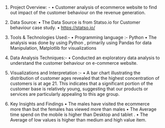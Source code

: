 1. Project Overview: -
•	Customer analysis of ecommerce website to find out impact of the customer behaviour on the revenue generation.

2. Data Source:
•	The Data Source is from Statso.io for Customer behaviour case study.
•	https://statso.io/

3. Tools & Technologies Used:-
•	Programming language :- Python
•	The analysis was done by using Python , primarily using Pandas for data Manipulation, Matplotlib for visualizations

4. Data Analysis Techniques:-
•	Conducted an exploratory data analysis to understand the customer behaviour on e-commerce website.

5. Visualizations and Interpretation :-
•	A bar chart illustrating the distribution of customer ages revealed that the highest concentration of customers is at age 21. This indicates that a significant portion of the customer base is relatively young, suggesting that our products or services are particularly appealing to this age group.

6. Key Insights and Findings
•	The males have visited the ecommerce more than but the females has viewed more than males
•	The Average time spend on the mobile is higher than Desktop and tablet .
•	The Average of low values is higher than medium and high value item.
